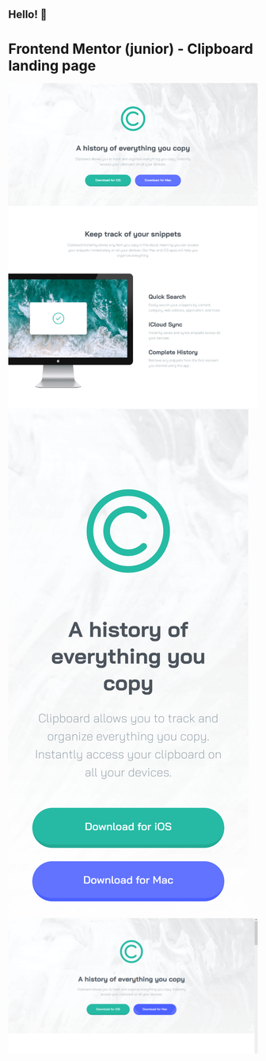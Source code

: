 ## Hello! 👋
# Frontend Mentor (junior) - Clipboard landing page

![Desing:](./design/desktop.png)
![Desing:](./design/mobile.png)
![Desing:](./design/active.png)
